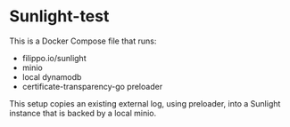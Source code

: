 # Sunlight-test

This is a Docker Compose file that runs:

 * filippo.io/sunlight
 * minio
 * local dynamodb
 * certificate-transparency-go preloader

This setup copies an existing external log, using preloader, into a Sunlight
instance that is backed by a local minio.
